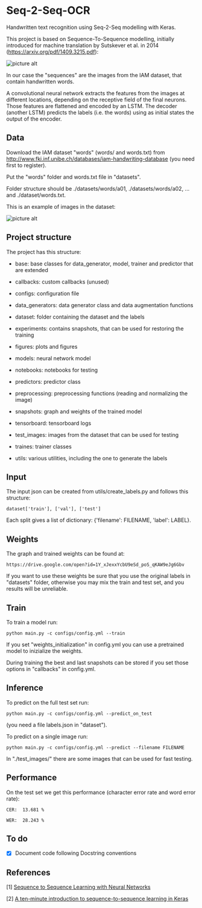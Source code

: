 # Seq-2-Seq-OCR

Handwritten text recognition using Seq-2-Seq modelling with Keras.

This project is based on Sequence-To-Sequence modelling, initially introduced for machine translation by Sutskever et al. in 2014 (https://arxiv.org/pdf/1409.3215.pdf):

![picture alt](https://github.com/giovanniguidi/Seq-2-Seq-OCR/blob/master/figures/seq2seq.png "")

In our case the "sequences" are the images from the IAM dataset, that contain handwritten words. 

A convolutional neural network extracts the features from the images at different locations, depending on the receptive field of the final neurons. Those features are flattened and encoded by an LSTM. The decoder (another LSTM) predicts the labels (i.e. the words) using as initial states the output of the encoder.


## Data

Download the IAM dataset "words" (words/ and words.txt) from 
http://www.fki.inf.unibe.ch/databases/iam-handwriting-database (you need first to register). 

Put the "words" folder and words.txt file in "datasets". 

Folder structure should be ./datasets/words/a01, ./datasets/words/a02, ... and ./dataset/words.txt.

This is an example of images in the dataset:

![picture alt](https://github.com/giovanniguidi/Seq-2-Seq-OCR/blob/master/test_images/b01-049-01-00.png "")

## Project structure

The project has this structure:

- base: base classes for data_generator, model, trainer and predictor that are extended

- callbacks: custom callbacks (unused)

- configs: configuration file

- data_generators: data generator class and data augmentation functions

- dataset: folder containing the dataset and the labels

- experiments: contains snapshots, that can be used for restoring the training 

- figures: plots and figures

- models: neural network model

- notebooks: notebooks for testing 

- predictors: predictor class 

- preprocessing: preprocessing functions (reading and normalizing the image)

- snapshots: graph and weights of the trained model

- tensorboard: tensorboard logs

- test_images: images from the dataset that can be used for testing 

- traines: trainer classes

- utils: various utilities, including the one to generate the labels


## Input

The input json can be created from utils/create_labels.py and follows this structure:

```
dataset['train'], ['val'], ['test']
```

Each split gives a list of dictionary: {'filename': FILENAME, 'label': LABEL}.


## Weights

The graph and trained weights can be found at:

```
https://drive.google.com/open?id=1Y_xJexxYcbU9eSd_poS_qKAW9eJg6Gbv
```

If you want to use these weights be sure that you use the original labels in "datasets" folder, otherwise you may mix the train and test set, and you results will be unreliable.


## Train

To train a model run:

```
python main.py -c configs/config.yml --train
```

If you set "weights_initialization" in config.yml you can use a pretrained model to inizialize the weights. 

During training the best and last snapshots can be stored if you set those options in "callbacks" in config.yml.


## Inference 

To predict on the full test set run: 

```
python main.py -c configs/config.yml --predict_on_test
```

(you need a file labels.json in "dataset").

To predict on a single image run:

```
python main.py -c configs/config.yml --predict --filename FILENAME
```

In "./test_images/" there are some images that can be used for fast testing. 


## Performance

On the test set we get this performance (character error rate and word error rate):

```
CER:  13.681 %

WER:  28.243 %
```

## To do

- [x] Document code following Docstring conventions


## References


\[1\] [Sequence to Sequence Learning with Neural Networks](https://arxiv.org/pdf/1409.3215.pdf)

\[2\] [A ten-minute introduction to sequence-to-sequence learning in Keras](https://blog.keras.io/a-ten-minute-introduction-to-sequence-to-sequence-learning-in-keras.html)